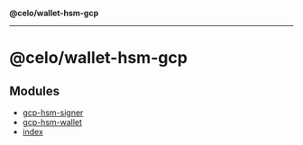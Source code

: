 **@celo/wallet-hsm-gcp**

***

# @celo/wallet-hsm-gcp

## Modules

- [gcp-hsm-signer](gcp-hsm-signer/README.md)
- [gcp-hsm-wallet](gcp-hsm-wallet/README.md)
- [index](index/README.md)

